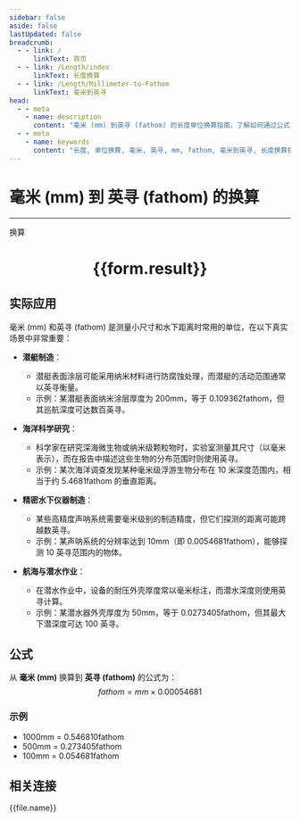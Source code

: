 ```yaml
---
sidebar: false
aside: false
lastUpdated: false
breadcrumb:
  - - link: /
      linkText: 首页
  - - link: /Length/index
      linkText: 长度换算
  - - link: /Length/Millimeter-to-Fathom
      linkText: 毫米到英寻
head:
  - - meta
    - name: description
      content: "毫米 (mm) 到英寻 (fathom) 的长度单位换算指南。了解如何通过公式 fathom = mm × 0.00054681 换算为英寻。"
  - - meta
    - name: keywords
      content: "长度, 单位换算, 毫米, 英寻, mm, fathom, 毫米到英寻, 长度换算指南"
---
```

# 毫米 (mm) 到 英寻 (fathom) 的换算
---
<script setup>
import { onMounted, reactive, inject, ref } from 'vue'
import { NButton, NForm, NFormItem, NInput, NInputNumber, NSelect, NCard, useMessage,NGrid ,NGi } from 'naive-ui'
import { defineClientComponent } from 'vitepress'
import { Length } from '../../files';

const convert = inject('convert')

const form = reactive({
  number: null,
  result: '',
})

const convertHandler = () => {
  if (form.number !== null && !isNaN(form.number)) {
    const convertedValue = parseFloat(form.number) * 0.00054681
    form.result = `${form.number}mm = ${convertedValue.toFixed(6)}fathom`
  } else {
    form.result = '请输入有效的数值。'
  }
}
</script>

<n-form size="large" :model="form">
  <n-form-item label="毫米 (mm)">
    <n-input-number v-model:value="form.number" placeholder="输入毫米" style="width: 100%" />
  </n-form-item>
  <n-form-item>
    <n-button type="primary" @click="convertHandler" block>换算</n-button>
  </n-form-item>
</n-form>

<n-card  embedded :bordered="false" hoverable>
  <div  style="text-align:center">
    <h1>{{form.result}}</h1>
  </div>
</n-card>

## 实际应用

毫米 (mm) 和英寻 (fathom) 是测量小尺寸和水下距离时常用的单位，在以下真实场景中非常重要：

- **潜艇制造**：
  - 潜艇表面涂层可能采用纳米材料进行防腐蚀处理，而潜艇的活动范围通常以英寻衡量。
  - 示例：某潜艇表面纳米涂层厚度为 200mm，等于 0.109362fathom，但其巡航深度可达数百英寻。

- **海洋科学研究**：
  - 科学家在研究深海微生物或纳米级颗粒物时，实验室测量其尺寸（以毫米表示），而在报告中描述这些生物的分布范围时则使用英寻。
  - 示例：某次海洋调查发现某种毫米级浮游生物分布在 10 米深度范围内，相当于约 5.4681fathom 的垂直距离。

- **精密水下仪器制造**：
  - 某些高精度声呐系统需要毫米级别的制造精度，但它们探测的距离可能跨越数英寻。
  - 示例：某声呐系统的分辨率达到 10mm（即 0.0054681fathom），能够探测 10 英寻范围内的物体。

- **航海与潜水作业**：
  - 在潜水作业中，设备的耐压外壳厚度常以毫米标注，而潜水深度则使用英寻计算。
  - 示例：某潜水器外壳厚度为 50mm，等于 0.0273405fathom，但其最大下潜深度可达 100 英寻。

## 公式

从 **毫米 (mm)** 换算到 **英寻 (fathom)** 的公式为：
$$ fathom = mm \times 0.00054681 $$

### 示例
- 1000mm = 0.546810fathom
- 500mm = 0.273405fathom
- 100mm = 0.054681fathom

## 相关连接
<n-grid x-gap="12" :cols="4">
  <n-gi v-for="(file, index) in Length" :key="index">
    <n-button
      text
      tag="a"
      :href="file.path"
      type="primary"
    >
      {{file.name}}
    </n-button>
  </n-gi>
</n-grid>